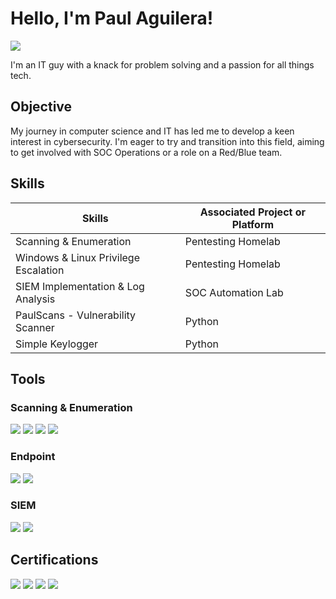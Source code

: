 # Hello, I'm Paul Aguilera!
<a href="https://linkedin.com/in/aguilerp"><img src="https://img.shields.io/badge/-LinkedIn-0072b1?&style=for-the-badge&logo=linkedin&logoColor=white" /></a>


I'm an IT guy with a knack for problem solving and a passion for all things tech. 

## Objective
My journey in computer science and IT has led me to develop a keen interest in cybersecurity. I'm eager to try and transition into this field, aiming to get involved with SOC Operations or a role on a Red/Blue team.

## Skills

| Skills                                        | Associated Project or Platform |
|-----------------------------------------------|----------------------------|
| Scanning & Enumeration                        | Pentesting Homelab |
| Windows & Linux Privilege Escalation          | Pentesting Homelab |
| SIEM Implementation & Log Analysis            | SOC Automation Lab |
| PaulScans - Vulnerability Scanner             | Python |
| Simple Keylogger                              | Python |



## Tools

### Scanning & Enumeration
<div>
    <img src="https://img.shields.io/badge/-Wireshark-1679A7?&style=for-the-badge&logo=Wireshark&logoColor=white" />
    <img src="https://img.shields.io/badge/Nmap-007ACC?style=for-the-badge&logo=nmap&logoColor=white" />
    <img src="https://img.shields.io/badge/Burp%20Suite-FF6600?style=for-the-badge&logo=bug&logoColor=white" />
    <img src="https://img.shields.io/badge/Nessus-00B5AD?style=for-the-badge&logo=lock&logoColor=white" />
</div>

### Endpoint
<div>
    <img src="https://img.shields.io/badge/-Microsoft_Defender_for_Endpoint-00A4EF?&style=for-the-badge&logo=Microsoft&logoColor=white" />
    <img src="https://img.shields.io/badge/-Velociraptor-4B275F?&style=for-the-badge&logo=Velociraptor&logoColor=white" />
</div>

### SIEM
<div>
    <img src="https://img.shields.io/badge/-Microsoft_Sentinel-0078D4?&style=for-the-badge&logo=Microsoft&logoColor=white" />
    <img src="https://img.shields.io/badge/-Elastic-005571?&style=for-the-badge&logo=Elastic&logoColor=white" />
</div>

## Certifications
<div>
  <img src="https://img.shields.io/badge/-Security%2B-FF0000?&style=for-the-badge&logo=CompTIA&logoColor=white" />
  <img src="https://img.shields.io/badge/ISC2%20CC-00693E?style=for-the-badge&logo=security&logoColor=white)" />
  <img src="https://img.shields.io/badge/Google%20Cybersecurity-4285F4?style=for-the-badge&logo=google&logoColor=white)" />
  <img src="https://img.shields.io/badge/PNPT-0F1C4D?style=for-the-badge&logo=crossed-swords&logoColor=white)" />


</div>


